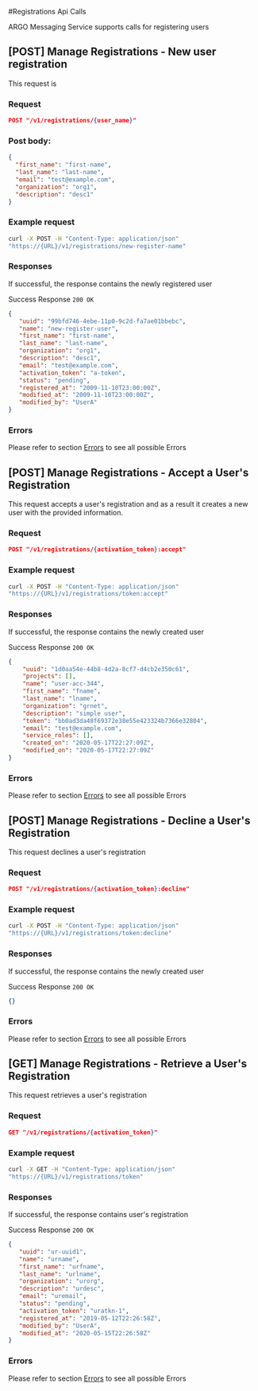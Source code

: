 #Registrations Api Calls

ARGO Messaging Service supports calls for registering users

## [POST] Manage Registrations - New user registration
This request is

### Request
```json
POST "/v1/registrations/{user_name}"
```

### Post body:
```json
{
  "first_name": "first-name",
  "last_name": "last-name",
  "email": "test@example.com",
  "organization": "org1",
  "description": "desc1"
}
```



### Example request
```bash
curl -X POST -H "Content-Type: application/json"
"https://{URL}/v1/registrations/new-register-name"
```

### Responses  
If successful, the response contains the newly registered user

Success Response
`200 OK`

```json
{
   "uuid": "99bfd746-4ebe-11p0-9c2d-fa7ae01bbebc",
   "name": "new-register-user",
   "first_name": "first-name",
   "last_name": "last-name",
   "organization": "org1",
   "description": "desc1",
   "email": "test@example.com",
   "activation_token": "a-token",
   "status": "pending",
   "registered_at": "2009-11-10T23:00:00Z",
   "modified_at": "2009-11-10T23:00:00Z",
   "modified_by": "UserA"
}
```
### Errors
Please refer to section [Errors](api_errors.md) to see all possible Errors

## [POST] Manage Registrations - Accept a User's Registration
This request accepts a user's registration 
and as a result it creates a new user with the provided information.

### Request
```json
POST "/v1/registrations/{activation_token}:accept"
```

### Example request
```bash
curl -X POST -H "Content-Type: application/json"
"https://{URL}/v1/registrations/token:accept"
```

### Responses  
If successful, the response contains the newly created user

Success Response
`200 OK`

```json
{
    "uuid": "1d0aa54e-44b8-4d2a-8cf7-d4cb2e350c61",
    "projects": [],
    "name": "user-acc-344",
    "first_name": "fname",
    "last_name": "lname",
    "organization": "grnet",
    "description": "simple user",
    "token": "bb0ad3da48f69372e38e55e423324b7366e32804",
    "email": "test@example.com",
    "service_roles": [],
    "created_on": "2020-05-17T22:27:09Z",
    "modified_on": "2020-05-17T22:27:09Z"
}
```
### Errors
Please refer to section [Errors](api_errors.md) to see all possible Errors

## [POST] Manage Registrations - Decline a User's Registration
This request declines a user's registration

### Request
```json
POST "/v1/registrations/{activation_token}:decline"
```

### Example request
```bash
curl -X POST -H "Content-Type: application/json"
"https://{URL}/v1/registrations/token:decline"
```

### Responses  
If successful, the response contains the newly created user

Success Response
`200 OK`

```json
{}
```
### Errors
Please refer to section [Errors](api_errors.md) to see all possible Errors

## [GET] Manage Registrations - Retrieve a User's Registration
This request retrieves a user's registration 

### Request
```json
GET "/v1/registrations/{activation_token}"
```

### Example request
```bash
curl -X GET -H "Content-Type: application/json"
"https://{URL}/v1/registrations/token"
```

### Responses  
If successful, the response contains user's registration

Success Response
`200 OK`

```json
{
   "uuid": "ur-uuid1",
   "name": "urname",
   "first_name": "urfname",
   "last_name": "urlname",
   "organization": "urorg",
   "description": "urdesc",
   "email": "uremail",
   "status": "pending",
   "activation_token": "uratkn-1",
   "registered_at": "2019-05-12T22:26:58Z",
   "modified_by": "UserA",
   "modified_at": "2020-05-15T22:26:58Z"
}
```
### Errors
Please refer to section [Errors](api_errors.md) to see all possible Errors